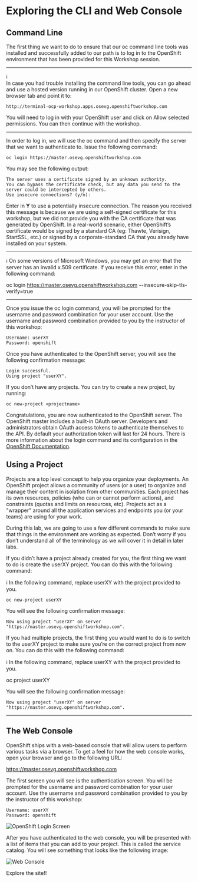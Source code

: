 # Exploring the CLI and Web Console  

## Command Line  

The first thing we want to do to ensure that our oc command line tools was installed and successfully added to our path is to log in to the OpenShift environment that has been provided for this Workshop session.
	
___
:information_source:  
In case you had trouble installing the command line tools, you can go ahead and use a hosted version running in our OpenShift cluster. Open a new browser tab and point it to:

```http://terminal-ocp-workshop.apps.osevg.openshiftworkshop.com```

You will need to log in with your OpenShift user and click on Allow selected permissions. You can then continue with the workshop.
___

In order to log in, we will use the oc command and then specify the server that we want to authenticate to. Issue the following command:

```
oc login https://master.osevg.openshiftworkshop.com
```

You may see the following output:

```
The server uses a certificate signed by an unknown authority.
You can bypass the certificate check, but any data you send to the server could be intercepted by others.
Use insecure connections? (y/n):
```

Enter in **Y** to use a potentially insecure connection. The reason you received this message is because we are using a self-signed certificate for this workshop, but we did not provide you with the CA certificate that was generated by OpenShift. In a real-world scenario, either OpenShift’s certificate would be signed by a standard CA (eg: Thawte, Verisign, StartSSL, etc.) or signed by a corporate-standard CA that you already have installed on your system.
	
___
:information_source:
On some versions of Microsoft Windows, you may get an error that the server has an invalid x.509 certificate. If you receive this error, enter in the following command:

oc login https://master.osevg.openshiftworkshop.com --insecure-skip-tls-verify=true
___
Once you issue the oc login command, you will be prompted for the username and password combination for your user account. Use the username and password combination provided to you by the instructor of this workshop:

```
Username: userXY
Password: openshift
```

Once you have authenticated to the OpenShift server, you will see the following confirmation message:

```
Login successful.
Using project "userXY".
```	

If you don’t have any projects. You can try to create a new project, by running:

```
oc new-project <projectname>
```

Congratulations, you are now authenticated to the OpenShift server. The OpenShift master includes a built-in OAuth server. Developers and administrators obtain OAuth access tokens to authenticate themselves to the API. By default your authorization token will last for 24 hours. There is more information about the login command and its configuration in the [OpenShift Documentation](https://docs.openshift.com/container-platform/4.4/welcome/index.htmlhttps://docs.openshift.com/container-platform/4.4/welcome/index.html).

## Using a Project

Projects are a top level concept to help you organize your deployments. An OpenShift project allows a community of users (or a user) to organize and manage their content in isolation from other communities. Each project has its own resources, policies (who can or cannot perform actions), and constraints (quotas and limits on resources, etc). Projects act as a "wrapper" around all the application services and endpoints you (or your teams) are using for your work.

During this lab, we are going to use a few different commands to make sure that things in the environment are working as expected. Don’t worry if you don’t understand all of the terminology as we will cover it in detail in later labs.

If you didn’t have a project already created for you, the first thing we want to do is create the userXY project. You can do this with the following command:
	
:information_source: In the following command, replace userXY with the project provided to you.

```oc new-project userXY```

You will see the following confirmation message:

```
Now using project "userXY" on server "https://master.osevg.openshiftworkshop.com".
```

If you had multiple projects, the first thing you would want to do is to switch to the userXY project to make sure you’re on the correct project from now on. You can do this with the following command:

:information_source: In the following command, replace userXY with the project provided to you.

oc project userXY

You will see the following confirmation message:

```
Now using project "userXY" on server "https://master.osevg.openshiftworkshop.com".
```

___
## The Web Console

OpenShift ships with a web-based console that will allow users to perform various tasks via a browser. To get a feel for how the web console works, open your browser and go to the following URL:

https://master.osevg.openshiftworkshop.com

The first screen you will see is the authentication screen. You will be prompted for the username and password combination for your user account. Use the username and password combination provided to you by the instructor of this workshop:

```
Username: userXY
Password: openshift
```

![OpenShift Login Screen](https://github.com/bhandaru/nationalparks-labs/blob/master/images/Login.png)

After you have authenticated to the web console, you will be presented with a list of items that you can add to your project. This is called the service catalog. You will see something that looks like the following image:

![Web Console](https://github.com/bhandaru/nationalparks-labs/blob/master/images/post-login.png)

Explore the site!!

<!--
Click on the userXY project on the right hand side of the screen. When you click on the userXY project, you will be taken to the project overview page which will list all of the routes, services, deployments, and pods that you have running as part of your project. There’s nothing there now, but that’s about to change.
Explore Project

When the provided cluster has metrics aggregation capabilities configured you might see an error in the web console (when the cluster uses self signed certificates):
Web Console

Click the link that says Open metrics URL, and accept the certificate.
Acept Certificates

We need to accept another self-signed certificate for OpenShift’s metrics aggregation. If we don’t, then the metrics will not display in the OpenShift UI.
Hawkular web

We will be using a mix of command line tooling and the web console for the labs. Get ready!
-->

